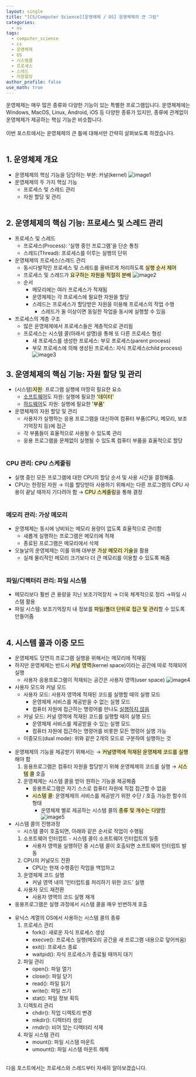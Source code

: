 ```yaml
---
layout: single
title: "[CS/Computer Science][운영체제 / OS] 운영체제의 큰 그림"
categories:
  - os
tags:
  - computer_science
  - cs
  - 운영체제
  - OS
  - 시스템콜
  - 프로세스
  - 스레드
  - 자원할당
author_profile: false
use_math: true
---
```

운영체제는 매우 많은 종류와 다양한 기능이 있는 특별한 프로그램입니다.
운영체제에는 Windows, MacOS, Linux, Android, iOS 등 다양한 종류가 있지만, 종류에 관계없이 운영체제가 제공하는 핵심 기능은 비슷합니다.<br><br>
이번 포스트에서는 운영체제의 큰 틀에 대해서만 간략히 살펴보도록 하겠습니다.<br><br>
## 1. 운영체제 개요
- 운영체제의 핵심 기능을 담당하는 부분: 커널(kernel)
	![image1](../../images/2025-05-10-cs_basic-3_1/image1.png)
- 운영체제의 두 가지 핵심 기능
	- 프로세스 및 스레드 관리
	- 자원 할당 및 관리<br><br>

## 2. 운영체제의 핵심 기능: 프로세스 및 스레드 관리
- 프로세스 및 스레드
	- 프로세스(Process): '실행 중인 프로그램'을 단순 통칭
	- 스레드(Thread): 프로세스를 이루는 실행의 단위
- 운영체제의 프로세스/스레드 관리
	- 동시다발적인 프로세스 및 스레드를 올바르게 처리하도록 <mark style="background: #FFF3A3A6;">실행 순서 제어</mark>
	- 프로세스 및 스레드가 <mark style="background: #FFF3A3A6;">요구하는 자원을 적절히 분배</mark>
		![image2](../../images/2025-05-10-cs_basic-3_1/image2.png)
	- 순서
		- 메모리에는 여러 프로세스가 적재됨
		- 운영체제는 각 프로세스에 필요한 자원을 할당
		- 스레드는 프로세스가 할당받은 자원을 이용해 프로세스의 작업 수행
			- 스레드가 둘 이상이면 동일한 작업을 동시에 실행할 수 있음
- 프로세스의 계층 구조
	- 많은 운영체제에서 프로세스들은 계층적으로 관리됨
	- 프로세스는 시스템 콜(아래서 설명)을 통해 또 다른 프로세스 형성
		- 새 프로세스를 생성한 프로세스: 부모 프로세스(parent process)
		- 부모 프로세스에 의해 생성된 프로세스: 자식 프로세스(child process)
		![image3](../../images/2025-05-10-cs_basic-3_1/image3.png)


## 3. 운영체제의 핵심 기능: 자원 할당 및 관리
- (시스템)<mark style="background: #FFF3A3A6;">자원</mark>: 프로그램 실행에 마땅히 필요한 요소
	- <u>소프트웨어</u>도 자원: 실행에 필요한 <mark style="background: #FFF3A3A6;">'데이터'</mark>
	- <u>하드웨어</u>도 자원: 실행에 필요한 <mark style="background: #FFF3A3A6;">'부품'</mark>
- 운영체제의 자원 할당 및 관리
	- 사용자가 실행하는 응용 프로그램을 대신하여 컴퓨터 부품(CPU, 메모리, 보조기억장치 등)에 접근
	- 각 부품들이 효율적으로 사용될 수 있도록 관리
	- 응용 프로그램을 문제없이 실행될 수 있도록 컴퓨터 부품을 효율적으로 할당<br><br>

### CPU 관리: CPU 스케줄링
- 실행 중인 모든 프로그램에 대한 CPU의 할당 순서 및 사용 시간을 결정해줌.
- CPU는 한정된 자원 → 이를 할당받아 사용하기 위해서는 다른 프로그램의 CPU 사용이 끝날 때까지 기다려야 함 → <mark style="background: #FFF3A3A6;">CPU 스케줄링</mark>을 통해 결정<br><br>

### 메모리 관리: 가상 메모리
- 운영체제는 동시에 낭비되는 메모리 용량이 없도록 효율적으로 관리함
	- 새롭게 실행하는 프로그램은 메모리에 적재
	- 종료된 프로그램은 메모리에서 삭제
- 오늘날의 운영체제는 이를 위해 대부분 <mark style="background: #FFF3A3A6;">가상 메모리 기술</mark>을 활용
	- 실제 물리적인 메모리 크기보다 더 큰 메모리를 이용할 수 있도록 해줌<br><br>

### 파일/디렉터리 관리: 파일 시스템
- 메모리보다 훨씬 큰 용량을 지닌 보조기억장치 → 더욱 체계적으로 정리 →파일 시스템 활용
- 파일 시스템: 보조기억장치 내 정보를 <mark style="background: #FFF3A3A6;">파일/폴더 단위로 접근 및 관리</mark>할 수 있도록 만들어줌<br><br>

## 4. 시스템 콜과 이중 모드
- 운영체제도 당연히 프로그램 실행을 위해서는 메모리에 적재됨
- 하지만 운영체제는 반드시 <mark style="background: #FFF3A3A6;">커널 영역</mark>(kernel space)이라는 공간에 따로 적재되어 실행
	- 사용자 응용프로그램이 적재되는 공간은 사용자 영역(user space)
	![image4](../../images/2025-05-10-cs_basic-3_1/image4.png)
- 사용자 모드와 커널 모드
	- 사용자 모드: 사용자 영역에 적재된 코드를 실행할 때의 실행 모드
		- 운영체제 서비스를 제공받을 수 없는 실행 모드
		- 컴퓨터 자원에 접근하는 명렁어를 만나도 <u>실행하지 않음</u>
	- 커널 모드: 커널 영역에 적재된 코드를 실행할 때의 실행 모드
		- 운영체제 서비스를 제공받을 수 있는 실행 모드
		- 컴퓨터 자원에 접근하는 명령어를 비롯한 모든 명령어 실행 가능
	- 이중모드(dual mode): 위와 같은 2개의 모드로 구분하여 실행하는 것<br><br>
- 운영체제의 기능을 제공받기 위해서는 → <mark style="background: #FFF3A3A6;">커널영역에 적재된 운영체제 코드를 실행</mark>해야 함
	1. 응용프로그램은 컴퓨터 자원을 할당받기 위해 운영체제의 코드를 실행 → <mark style="background: #FFF3A3A6;">시스템 콜</mark> 호출
	2. 운영체제는 시스템 콜을 받아 원하는 기능을 제공해줌
		- 응용프로그램은 자기 스스로 컴퓨터 자원에 직접 접근할 수 없음
		- <mark style="background: #FFF3A3A6;">시스템 콜</mark>: 운영체제의 서비스를 제공받기 위한 수단 / 호출 가능한 함수의 형태
			- 운영체제 별로 제공하는 시스템 콜의 <mark style="background: #FFF3A3A6;">종류 및 개수는 다양</mark>함
			![image5](../../images/2025-05-10-cs_basic-3_1/image5.png)
- 시스템 콜의 진행과정
	- 시스템 콜이 호출되면, 아래와 같은 순서로 작업이 수행됨
	1. 소프트웨어 인터럽트 - 시스템 콜이 소프트웨어 인터럽트의 일종
		- 사용자 영역을 실행하던 중 시스템 콜이 호출되면 소프트웨어 인터럽트 발동 
	2. CPU의 커널모드 전환
		- CPU는 현재 수행중인 작업을 백업하고
	3. 운영체제 코드 실행
		- 커널 영역 내의 '인터럽트를 처리하기 위한 코드' 실행
	4. 사용자 모드 재전환
		- 사용자 영역의 코드 실행 재개
- 응용프로그램은 실행 과정에서 시스템 콜을 매우 빈번하게 호출<br><br>
- 유닉스 계열의 OS에서 사용하는 시스템 콜의 종류
	1. 프로세스 관리
		- fork(): 새로운 자식 프로세스 생성
		- execve(): 프로세스 실행(메모리 공간을 새 프로그램 내용으로 덮어씌움)
		- exit(): 프로세스 종료
		- waitpid(): 자식 프로세스가 종료될 때까지 대기
	2. 파일 관리
		- open(): 파일 열기
		- close(): 파일 닫기
		- read(): 파일 읽기
		- write(): 파일 쓰기
		- stat(): 파일 정보 획득
	3. 디렉토리 관리
		- chdir(): 작업 디렉토리 변경
		- mkdir(): 디렉터리 생성
		- rmdir(): 비어 있는 디렉터리 삭제
	4. 파일 시스템 관리
		- mount(): 파일 시스템 마운트
		- umount(): 파일 시스템 마운트 해제<br><br>

다음 포스트에서는 프로세스와 스레드부터 자세히 알아보겠습니다.